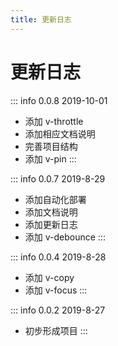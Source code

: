 ```yaml
---
title: 更新日志
---
```


# 更新日志

::: info 0.0.8
2019-10-01

- 添加 v-throttle
- 添加相应文档说明
- 完善项目结构
- 添加 v-pin
  :::

::: info 0.0.7
2019-8-29

- 添加自动化部署
- 添加文档说明
- 添加更新日志
- 添加 v-debounce
  :::

::: info 0.0.4
2019-8-28

- 添加 v-copy
- 添加 v-focus
  :::

::: info 0.0.2
2019-8-27

- 初步形成项目
  :::
